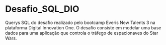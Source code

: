# Desafio_SQL_DIO
Querys SQL do desafio realizado pelo bootcamp Everis New Talents 3 na plataforma Digital Innovation One. O desafio consiste em modelar uma base dados para uma aplicação que controla o tráfego de espacionaves do Star Wars.
